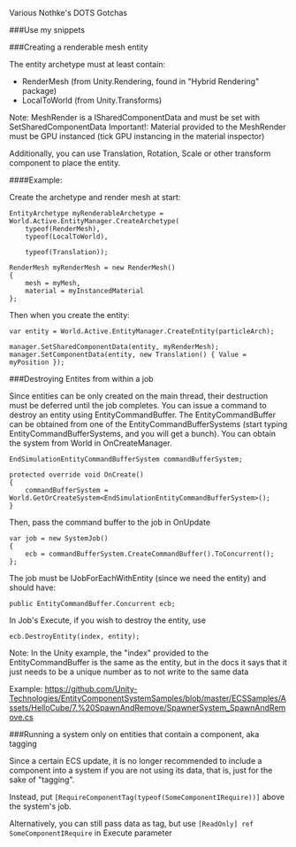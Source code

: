 Various Nothke's DOTS Gotchas

###Use my snippets

###Creating a renderable mesh entity

The entity archetype must at least contain:
- RenderMesh (from Unity.Rendering, found in "Hybrid Rendering" package)
- LocalToWorld (from Unity.Transforms)

Note: MeshRender is a ISharedComponentData and must be set with SetSharedComponentData
Important!: Material provided to the MeshRender must be GPU instanced (tick GPU instancing in the material inspector)

Additionally, you can use Translation, Rotation, Scale or other transform component to place the entity.

####Example:

Create the archetype and render mesh at start:
```
EntityArchetype myRenderableArchetype = World.Active.EntityManager.CreateArchetype(
    typeof(RenderMesh),
    typeof(LocalToWorld),
    
    typeof(Translation));

RenderMesh myRenderMesh = new RenderMesh()
{
    mesh = myMesh,
    material = myInstancedMaterial
};
```

Then when you create the entity:

```
var entity = World.Active.EntityManager.CreateEntity(particleArch);

manager.SetSharedComponentData(entity, myRenderMesh);
manager.SetComponentData(entity, new Translation() { Value = myPosition });
```


###Destroying Entites from within a job

Since entities can be only created on the main thread, their destruction must be deferred until the job completes. You can issue a command to destroy an entity using EntityCommandBuffer. The EntityCommandBuffer can be obtained from one of the EntityCommandBufferSystems (start typing EntityCommandBufferSystems, and you will get a bunch). You can obtain the system from World in OnCreateManager.

```
EndSimulationEntityCommandBufferSystem commandBufferSystem;

protected override void OnCreate()
{
    commandBufferSystem = World.GetOrCreateSystem<EndSimulationEntityCommandBufferSystem>();
}
```

Then, pass the command buffer to the job in OnUpdate

```
var job = new SystemJob()
{
    ecb = commandBufferSystem.CreateCommandBuffer().ToConcurrent();
};
```

The job must be IJobForEachWithEntity (since we need the entity) and should have:

```
public EntityCommandBuffer.Concurrent ecb;
```

In Job's Execute, if you wish to destroy the entity, use

```
ecb.DestroyEntity(index, entity);
```

Note: In the Unity example, the "index" provided to the EntityCommandBuffer is the same as the entity, but in the docs it says that it just needs to be a unique number as to not write to the same data

Example: https://github.com/Unity-Technologies/EntityComponentSystemSamples/blob/master/ECSSamples/Assets/HelloCube/7.%20SpawnAndRemove/SpawnerSystem_SpawnAndRemove.cs

###Running a system only on entities that contain a component, aka tagging

Since a certain ECS update, it is no longer recommended to include a component into a system if you are not using its data, that is, just for the sake of "tagging".

Instead, put `[RequireComponentTag(typeof(SomeComponentIRequire))]` above the system's job.

Alternatively, you can still pass data as tag, but use `[ReadOnly] ref SomeComponentIRequire` in Execute parameter